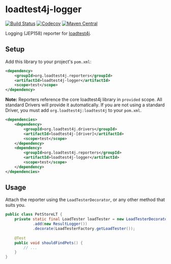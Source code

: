 # loadtest4j-logger

[![Build Status](https://travis-ci.com/loadtest4j/loadtest4j-reporter-logger.svg?branch=master)](https://travis-ci.com/loadtest4j/loadtest4j-reporter-logger)
[![Codecov](https://codecov.io/gh/loadtest4j/loadtest4j-reporter-logger/branch/master/graph/badge.svg)](https://codecov.io/gh/loadtest4j/loadtest4j-reporter-logger)
[![Maven Central](https://img.shields.io/maven-central/v/org.loadtest4j.reporters/loadtest4j-logger.svg)](http://repo2.maven.org/maven2/org/loadtest4j/reporters/loadtest4j-logger/)

Logging (JEP158) reporter for [loadtest4j](https://github.com/loadtest4j/loadtest4j).

## Setup

Add this library to your project's `pom.xml`:

```xml
<dependency>
    <groupId>org.loadtest4j.reporters</groupId>
    <artifactId>loadtest4j-logger</artifactId>
    <scope>test</scope>
</dependency>
```

**Note:** Reporters reference the core loadtest4j library in `provided` scope. All standard Drivers will provide it automatically. If you are not using a standard Driver, you must add `org.loadtest4j:loadtest4j` to your `pom.xml`.

```xml
<dependencies>
    <dependency>
        <groupId>org.loadtest4j.drivers</groupId>
        <artifactId>loadtest4j-[driver]</artifactId>
        <scope>test</scope>
    </dependency>
    <dependency>
        <groupId>org.loadtest4j.reporters</groupId>
        <artifactId>loadtest4j-logger</artifactId>
        <scope>test</scope>
    </dependency>
</dependencies>
```

## Usage

Attach the reporter using the `LoadTesterDecorator`, or any other method that suits you.

```java
public class PetStoreLT {
    private static final LoadTester loadTester = new LoadTesterDecorator()
            .add(new ResultLogger())
            .decorate(LoadTesterFactory.getLoadTester());
    
    @Test
    public void shouldFindPets() {
        // ...
    }
}
```